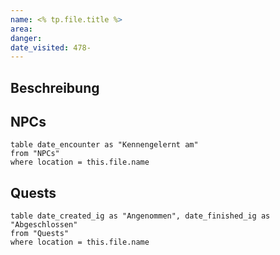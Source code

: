 ```yaml
---
name: <% tp.file.title %>
area: 
danger: 
date_visited: 478-
---
```


## Beschreibung



## NPCs
```dataview
table date_encounter as "Kennengelernt am"
from "NPCs"
where location = this.file.name
```

## Quests
```dataview
table date_created_ig as "Angenommen", date_finished_ig as "Abgeschlossen"
from "Quests"
where location = this.file.name
```
